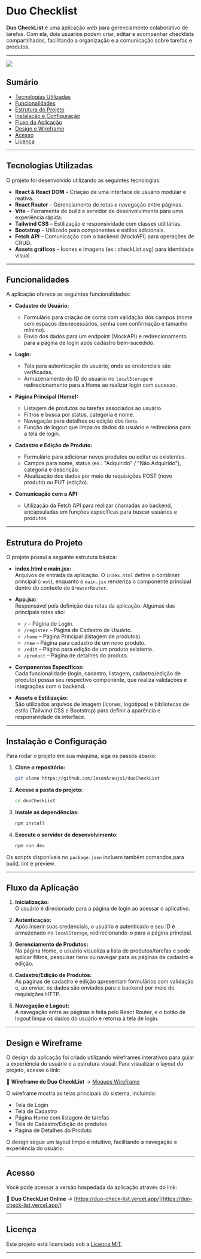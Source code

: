 # Duo Checklist


**Duo CheckList** é uma aplicação web para gerenciamento colaborativo de tarefas. Com ela, dois usuários podem criar, editar e acompanhar checklists compartilhados, facilitando a organização e a comunicação sobre tarefas e produtos.

---
<img src="./duoCheckList/src/assets/print.PNG"/>
 



## Sumário  

- [Tecnologias Utilizadas](#tecnologias-utilizadas)  
- [Funcionalidades](#funcionalidades)  
- [Estrutura do Projeto](#estrutura-do-projeto)  
- [Instalação e Configuração](#instalação-e-configuração)  
- [Fluxo da Aplicação](#fluxo-da-aplicação)  
- [Design e Wireframe](#design-e-wireframe)  
- [Acesso](#acesso)  
- [Licença](#licença)  

---

## Tecnologias Utilizadas  

O projeto foi desenvolvido utilizando as seguintes tecnologias:  

- **React & React DOM** – Criação de uma interface de usuário modular e reativa.  
- **React Router** – Gerenciamento de rotas e navegação entre páginas.  
- **Vite** – Ferramenta de build e servidor de desenvolvimento para uma experiência rápida.  
- **Tailwind CSS** – Estilização e responsividade com classes utilitárias.  
- **Bootstrap** – Utilizado para componentes e estilos adicionais.  
- **Fetch API** – Comunicação com o backend (MockAPI) para operações de CRUD.  
- **Assets gráficos** – Ícones e imagens (ex.: checkList.svg) para identidade visual.  

---

## Funcionalidades  

A aplicação oferece as seguintes funcionalidades:  

- **Cadastro de Usuário:**  
  - Formulário para criação de conta com validação dos campos (nome sem espaços desnecessários, senha com confirmação e tamanho mínimo).  
  - Envio dos dados para um endpoint (MockAPI) e redirecionamento para a página de login após cadastro bem-sucedido.  

- **Login:**  
  - Tela para autenticação do usuário, onde as credenciais são verificadas.  
  - Armazenamento do ID do usuário no `localStorage` e redirecionamento para a Home ao realizar login com sucesso.  

- **Página Principal (Home):**  
  - Listagem de produtos ou tarefas associados ao usuário.  
  - Filtros e busca por status, categoria e nome.  
  - Navegação para detalhes ou edição dos itens.  
  - Função de logout que limpa os dados do usuário e redireciona para a tela de login.  

- **Cadastro e Edição de Produto:**  
  - Formulário para adicionar novos produtos ou editar os existentes.  
  - Campos para nome, status (ex.: "Adquirido" / "Não Adquirido"), categoria e descrição.  
  - Atualização dos dados por meio de requisições POST (novo produto) ou PUT (edição).  

- **Comunicação com a API:**  
  - Utilização da Fetch API para realizar chamadas ao backend, encapsuladas em funções específicas para buscar usuários e produtos.  

---

## Estrutura do Projeto  

O projeto possui a seguinte estrutura básica:  

- **index.html e main.jsx:**  
  Arquivos de entrada da aplicação. O `index.html` define o contêiner principal (`root`), enquanto o `main.jsx` renderiza o componente principal dentro do contexto do `BrowserRouter`.  

- **App.jsx:**  
  Responsável pela definição das rotas da aplicação. Algumas das principais rotas são:  
  - `/` – Página de Login.  
  - `/register` – Página de Cadastro de Usuário.  
  - `/home` – Página Principal (listagem de produtos).  
  - `/new` – Página para cadastro de um novo produto.  
  - `/edit` – Página para edição de um produto existente.  
  - `/product` – Página de detalhes do produto.  

- **Componentes Específicos:**  
  Cada funcionalidade (login, cadastro, listagem, cadastro/edição de produto) possui seu respectivo componente, que realiza validações e integrações com o backend.  

- **Assets e Estilização:**  
  São utilizados arquivos de imagem (ícones, logotipos) e bibliotecas de estilo (Tailwind CSS e Bootstrap) para definir a aparência e responsividade da interface.  

---

## Instalação e Configuração  

Para rodar o projeto em sua máquina, siga os passos abaixo:  

1. **Clone o repositório:**  
   ```sh  
   git clone https://github.com/JasonAraujo1/duoCheckList  
   ```  

2. **Acesse a pasta do projeto:**  
   ```sh  
   cd duoCheckList  
   ```  

3. **Instale as dependências:**  
   ```sh  
   npm install  
   ```  

4. **Execute o servidor de desenvolvimento:**  
   ```sh  
   npm run dev  
   ```  

Os scripts disponíveis no `package.json` incluem também comandos para build, lint e preview.  

---

## Fluxo da Aplicação  

1. **Inicialização:**  
   O usuário é direcionado para a página de login ao acessar o aplicativo.  

2. **Autenticação:**  
   Após inserir suas credenciais, o usuário é autenticado e seu ID é armazenado no `localStorage`, redirecionando-o para a página principal.  

3. **Gerenciamento de Produtos:**  
   Na página Home, o usuário visualiza a lista de produtos/tarefas e pode aplicar filtros, pesquisar itens ou navegar para as páginas de cadastro e edição.  

4. **Cadastro/Edição de Produtos:**  
   As páginas de cadastro e edição apresentam formulários com validação e, ao enviar, os dados são enviados para o backend por meio de requisições HTTP.  

5. **Navegação e Logout:**  
   A navegação entre as páginas é feita pelo React Router, e o botão de logout limpa os dados do usuário e retorna à tela de login.  

---

## Design e Wireframe  

O design da aplicação foi criado utilizando wireframes interativos para guiar a experiência do usuário e a estrutura visual. Para visualizar o layout do projeto, acesse o link:  

🔗 **Wireframe do Duo CheckList** → [Moqups Wireframe](https://app.moqups.com/0v1WYebsFY33kii807RmGZYuwhvWyEbs/view/page/a7bc758b4)  

O wireframe mostra as telas principais do sistema, incluindo:  

- Tela de Login  
- Tela de Cadastro  
- Página Home com listagem de tarefas  
- Tela de Cadastro/Edição de produtos  
- Página de Detalhes do Produto  

O design segue um layout limpo e intuitivo, facilitando a navegação e experiência do usuário.  

---

## Acesso  

Você pode acessar a versão hospedada da aplicação através do link:  

🔗 **Duo CheckList Online** → [https://duo-check-list.vercel.app/](https://duo-check-list.vercel.app/)  

---

## Licença  

Este projeto está licenciado sob a [Licença MIT](LICENSE).  

---

